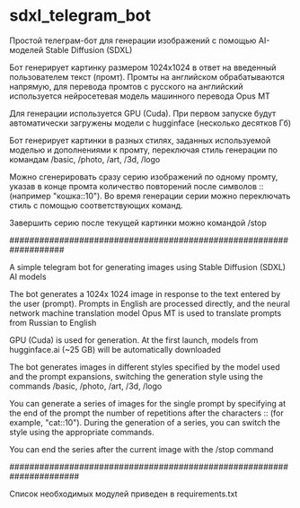 # sdxl_telegram_bot

Простой телеграм-бот для генерации изображений с помощью AI-моделей Stable Diffusion (SDXL)

Бот генерирует картинку размером 1024x1024 в ответ на введенный пользователем текст (промт). 
Промты на английском обрабатываются напрямую, для перевода промтов с русского на английский используется нейросетевая модель машинного перевода Opus MT

Для генерации используется GPU (Cuda). При первом запуске будут автоматически загружены модели с hugginface (несколько десятков Гб)
 
Бот генерирует картинки в разных стилях, заданных используемой моделью и дополнениями к промту, переключая стиль генерации по командам
/basic, /photo, /art, /3d, /logo 

Можно сгенерировать сразу серию изображений по одному промту, указав в конце промта количество повторений после символов :: (например "кошка::10"). Во время генерации серии можно переключать стиль с помощью соответствующих команд.

Завершить серию после текущей картинки можно командой /stop

###################################################################

A simple telegram bot for generating images using Stable Diffusion (SDXL) AI models

The bot generates a 1024x 1024 image in response to the text entered by the user (prompt).
Prompts in English are processed directly, and the neural network machine translation model Opus MT is used to translate prompts from Russian to English

GPU (Cuda) is used for generation. At the first launch, models from hugginface.ai (~25 GB) will be automatically downloaded

The bot generates images in different styles specified by the model used and the prompt expansions, switching the generation style using the commands
/basic, /photo, /art, /3d, /logo

You can generate a series of images for the single prompt by specifying at the end of the prompt the number of repetitions after the characters :: (for example, "cat::10"). During the generation of a series, you can switch the style using the appropriate commands.

You can end the series after the current image with the /stop command

######################################################################

Список необходимых модулей приведен в requirements.txt
